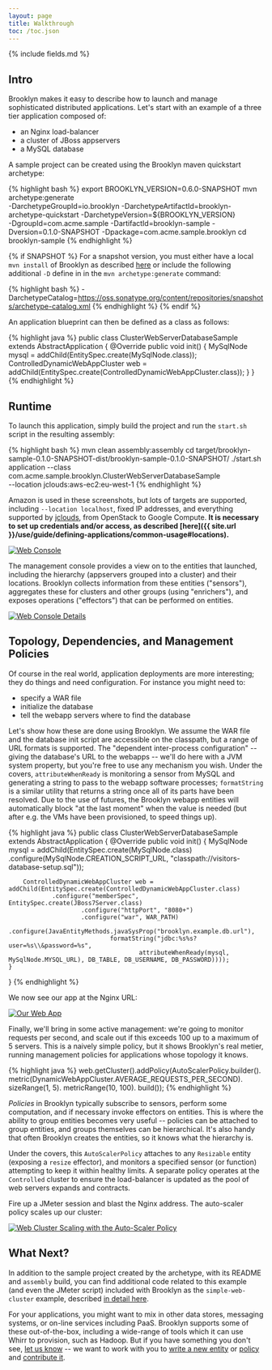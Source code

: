 ```yaml
---
layout: page
title: Walkthrough
toc: /toc.json
---
```

{% include fields.md %}

## Intro

Brooklyn makes it easy to describe how to launch and manage 
sophisticated distributed applications.
Let's start with an example of a three tier application
composed of:

* an Nginx load-balancer
* a cluster of JBoss appservers
* a MySQL database

A sample project can be created using the Brooklyn maven quickstart archetype:

{% highlight bash %}
export BROOKLYN_VERSION=0.6.0-SNAPSHOT
mvn archetype:generate \
    -DarchetypeGroupId=io.brooklyn -DarchetypeArtifactId=brooklyn-archetype-quickstart -DarchetypeVersion=${BROOKLYN_VERSION} \
    -DgroupId=com.acme.sample -DartifactId=brooklyn-sample -Dversion=0.1.0-SNAPSHOT -Dpackage=com.acme.sample.brooklyn
cd brooklyn-sample
{% endhighlight %}

{% if SNAPSHOT %}
For a snapshot version, you must either have a local `mvn install` of Brooklyn as described 
[here]({{site.url}}/dev/code/index.html) or include the following additional `-D` define in 
in the `mvn archetype:generate` command:

{% highlight bash %}
    -DarchetypeCatalog=https://oss.sonatype.org/content/repositories/snapshots/archetype-catalog.xml
{% endhighlight %}
{% endif %}

An application blueprint can then be defined as a class as follows:

{% highlight java %}
public class ClusterWebServerDatabaseSample extends AbstractApplication {
    @Override
    public void init() {
        MySqlNode mysql = addChild(EntitySpec.create(MySqlNode.class));
        ControlledDynamicWebAppCluster web = addChild(EntitySpec.create(ControlledDynamicWebAppCluster.class));
    }
}
{% endhighlight %}


## Runtime

To launch this application, simply build the project and run the `start.sh` script
in the resulting assembly:

{% highlight bash %}
mvn clean assembly:assembly
cd target/brooklyn-sample-0.1.0-SNAPSHOT-dist/brooklyn-sample-0.1.0-SNAPSHOT/
./start.sh application --class com.acme.sample.brooklyn.ClusterWebServerDatabaseSample \
    --location jclouds:aws-ec2:eu-west-1
{% endhighlight %}

Amazon is used in these screenshots, but lots of targets are supported,
including `--location localhost`, fixed IP addresses, and 
everything supported by [jclouds](http://jclouds.org), from OpenStack to Google Compute.
**It is necessary to set up credentials and/or access, as described [here]({{ site.url }}/use/guide/defining-applications/common-usage#locations).**

[![Web Console](walkthrough-webconsole-map-w700.png "Web Console")](walkthrough-webconsole-map.png) 

The management console provides a view on to the entities that launched,
including the hierarchy (appservers grouped into a cluster) and their locations. 
Brooklyn collects information from these entities ("sensors"), 
aggregates these for clusters and other groups (using "enrichers"),
and exposes operations ("effectors") that can be performed on entities.

[![Web Console Details](walkthrough-webconsole-details-w700.png "Web Console Details")](walkthrough-webconsole-details.png) 


## Topology, Dependencies, and Management Policies

Of course in the real world, application deployments are more interesting;
they do things and need configuration.  For instance you might need to:

* specify a WAR file
* initialize the database
* tell the webapp servers where to find the database

Let's show how these are done using Brooklyn.
We assume the WAR file and the database init script are accessible
on the classpath, but a range of URL formats is supported.
The "dependent inter-process configuration" -- giving the database's URL
to the webapps -- we'll do here with a JVM system property,
but you're free to use any mechanism you wish.
Under the covers, ``attributeWhenReady`` is monitoring a sensor from MySQL
and generating a string to pass to the webapp software processes; ``formatString``
is a similar utility that returns a string once all of its parts have been resolved.
Due to the use of futures, the Brooklyn webapp entities will automatically
block "at the last moment" when the value is needed
(but after e.g. the VMs have been provisioned, to speed things up).

{% highlight java %}
public class ClusterWebServerDatabaseSample extends AbstractApplication {
    @Override
    public void init() {
        MySqlNode mysql = addChild(EntitySpec.create(MySqlNode.class)
                .configure(MySqlNode.CREATION_SCRIPT_URL, "classpath://visitors-database-setup.sql"));
        
        ControlledDynamicWebAppCluster web = addChild(EntitySpec.create(ControlledDynamicWebAppCluster.class)
                .configure("memberSpec", EntitySpec.create(JBoss7Server.class)
                        .configure("httpPort", "8080+")
                        .configure("war", WAR_PATH)
                        .configure(JavaEntityMethods.javaSysProp("brooklyn.example.db.url"), 
                                formatString("jdbc:%s%s?user=%s\\&password=%s", 
                                        attributeWhenReady(mysql, MySqlNode.MYSQL_URL), DB_TABLE, DB_USERNAME, DB_PASSWORD))));
    }
}
{% endhighlight %}

We now see our app at the Nginx URL:

[![Our Web App](walkthrough-webapp-w700.png "Screenshot of our Web App")](walkthrough-webapp.png) 

Finally, we'll bring in some active management: we're going to monitor requests per second,
and scale out if this exceeds 100 up to a maximum of 5 servers.
This is a naively simple policy, but it shows Brooklyn's real metier,
running management policies for applications whose topology it knows. 

{% highlight java %}
        web.getCluster().addPolicy(AutoScalerPolicy.builder().
                        metric(DynamicWebAppCluster.AVERAGE_REQUESTS_PER_SECOND).
                        sizeRange(1, 5).
                        metricRange(10, 100).
                        build());
{% endhighlight %}
        
*Policies* in Brooklyn typically subscribe to sensors, 
perform some computation, and if necessary invoke effectors
on entities.  This is where the ability to group entities
becomes very useful -- policies can be attached to group entities,
and groups themselves can be hierarchical.
It's also handy that often Brooklyn creates the entities,
so it knows what the hierarchy is.

Under the covers, this ``AutoScalerPolicy`` attaches to any ``Resizable`` entity
(exposing a ``resize`` effector), and monitors a specified sensor (or function)
attempting to keep it within healthy limits.
A separate policy operates at the ``Controlled`` cluster to ensure the
load-balancer is updated as the pool of web servers expands and contracts.

Fire up a JMeter session and blast the Nginx address.
The auto-scaler policy scales up our cluster:

[![Web Cluster Scaling with the Auto-Scaler Policy](walkthrough-webconsole-scaling-w700.png "Screenshot of Web Cluster Scaling with the Resizer Policy")](walkthrough-webconsole-scaling.png) 


## What Next?
 
In addition to the sample project created by the archetype, with its README and
`assembly` build, you can find additional code related to this example
(and even the JMeter script) included with Brooklyn as the ``simple-web-cluster`` example,
described [in detail here]({{site.url}}/use/examples/webcluster).

For your applications, you might want to mix in other data stores, messaging systems, or on-line services including PaaS.
Brooklyn supports some of these out-of-the-box, including a wide-range of tools which it can use Whirr to provision, such as Hadoop.
But if you have something you don't see, 
[let us know]({{site.url}}/meta/contact.html) -- 
we want to work with you to 
[write a new entity]({{site.url}}/dev/code/entity.html) or
[policy]({{site.url}}/dev/code/policy.html) 
and [contribute it]({{site.url}}/dev/how-to-contrib.html).


<!--

Alternatively you can just add a ``main`` method to the application class as follows:

{% highlight java %}
    public static void main(String[] argv) {
        List<String> args = Lists.newArrayList(argv);
        String port =  CommandLineUtil.getCommandLineOption(args, "--port", "8081+");
        String location = CommandLineUtil.getCommandLineOption(args, "--location", DEFAULT_LOCATION);

        BrooklynServerDetails server = BrooklynLauncher.newLauncher()
                .webconsolePort(port)
                .launch();

        Location loc = server.getManagementContext().getLocationRegistry().resolve(location);

        StartableApplication app = new WebClusterDatabaseExample()
                .appDisplayName("Brooklyn WebApp Cluster with Database example")
                .manage(server.getManagementContext());
        
        app.start(ImmutableList.of(loc));
        
        Entities.dumpInfo(app);
    }
{% endhighlight %}

Compile and run this with the [``brooklyn-all`` jar]({{site.url}}/start/download.html) on the classpath,
pointing at your favourite WAR on your filesystem. 
(If the ``import`` packages aren't picked up correctly,
you can cheat by looking at [the file in Github](https://github.com/brooklyncentral/brooklyn/blob/master/examples/simple-web-cluster/src/main/java/brooklyn/demo/WebClusterDatabaseExample.java);
and you'll find a sample WAR which uses the database as configured above 
[here](https://http://ccweb.cloudsoftcorp.com/maven/libs-snapshot-local/io/brooklyn/).)
 TODO example webapp url 
 
If you want to adventure beyond ``localhost`` (the default),
simply supply the your favourite cloud (e.g. ``aws-ec2:eu-west-1``)
with credentials set up as described [here]({{ site.url }}/use/guide/management/index.html#startup-config).

-->
